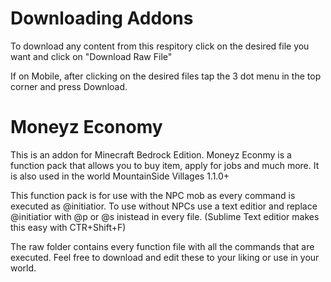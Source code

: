 # Downloading Addons
To download any content from this respitory click on the desired file you want and click on "Download Raw File"

If on Mobile, after clicking on the desired files tap the 3 dot menu in the top corner and press Download.

# Moneyz Economy
This is an addon for Minecraft Bedrock Edition. Moneyz Econmy is a function pack that allows you to buy item, apply for jobs and much more. It is also used in the world MountainSide Villages 1.1.0+

This function pack is for use with the NPC mob as every command is executed as @initiatior.
To use without NPCs use a text editior and replace @initiatior with @p or @s inistead in every file. (Sublime Text editior makes this easy with CTR+Shift+F)

The raw folder contains every function file with all the commands that are executed. 
Feel free to download and edit these to your liking or use in your world.
